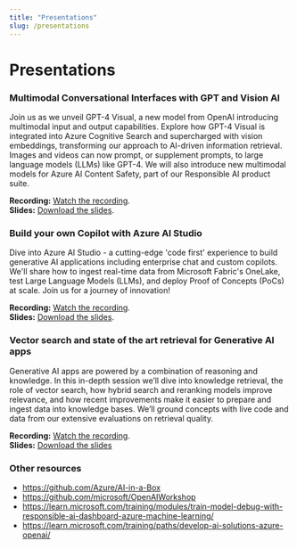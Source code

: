```yaml
---
title: "Presentations"
slug: /presentations
---
```

# Presentations

### Multimodal Conversational Interfaces with GPT and Vision AI
Join us as we unveil GPT-4 Visual, a new model from OpenAI introducing multimodal input and output capabilities. Explore how GPT-4 Visual is integrated into Azure Cognitive Search and supercharged with vision embeddings, transforming our approach to AI-driven information retrieval. Images and videos can now prompt, or supplement prompts, to large language models (LLMs) like GPT-4. We will also introduce new multimodal models for Azure AI Content Safety, part of our Responsible AI product suite.    
    
**Recording:** [Watch the recording](https://ignite.microsoft.com/en-US/sessions/02b1a86c-657f-41e2-ac05-226e1a83f771?source=sessions).   
**Slides:** [Download the slides](https://medius.microsoft.com/video/asset/PPT/5158be5f-ecf8-4fcf-a3c2-5ce4fcf6c6c5?referrer=Microsoft+Ignite-%2Fen-US%2Fsessions%2F02b1a86c-657f-41e2-ac05-226e1a83f771&mhid=ignite&loc=en-us).    


### Build your own Copilot with Azure AI Studio
Dive into Azure AI Studio - a cutting-edge 'code first' experience to build generative AI applications including enterprise chat and custom copilots. We'll share how to ingest real-time data from Microsoft Fabric's OneLake, test Large Language Models (LLMs), and deploy Proof of Concepts (PoCs) at scale. Join us for a journey of innovation!  
     
**Recording:** [Watch the recording](https://ignite.microsoft.com/en-US/sessions/a630f4eb-a148-43cd-8a36-38dec7ed7098?source=sessions).   
**Slides:** [Download the slides](https://medius.microsoft.com/video/asset/PPT/0c3a261f-a700-4923-9d55-e09548b55f9b?referrer=Microsoft+Ignite-%2Fen-US%2Fsessions%2Fa630f4eb-a148-43cd-8a36-38dec7ed7098&mhid=ignite&loc=en-us).   


### Vector search and state of the art retrieval for Generative AI apps
Generative AI apps are powered by a combination of reasoning and knowledge. In this in-depth session we’ll dive into knowledge retrieval, the role of vector search, how hybrid search and reranking models improve relevance, and how recent improvements make it easier to prepare and ingest data into knowledge bases. We’ll ground concepts with live code and data from our extensive evaluations on retrieval quality.   
   
**Recording:** [Watch the recording](https://ignite.microsoft.com/en-US/sessions/18618ca9-0e4d-4f9d-9a28-0bc3ef5cf54e?source=sessions).  
**Slides:** [Download the slides](https://medius.microsoft.com/video/asset/PPT/1eca7b1d-4dd1-43f7-9b59-d87e0c7a8714?referrer=Microsoft+Ignite-%2Fen-US%2Fsessions%2F18618ca9-0e4d-4f9d-9a28-0bc3ef5cf54e&mhid=ignite&loc=en-us)


### Other resources
- https://github.com/Azure/AI-in-a-Box
- https://github.com/microsoft/OpenAIWorkshop
- https://learn.microsoft.com/training/modules/train-model-debug-with-responsible-ai-dashboard-azure-machine-learning/
- https://learn.microsoft.com/training/paths/develop-ai-solutions-azure-openai/
